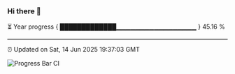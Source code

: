 ### Hi there 👋

⏳ Year progress { █████████████▁▁▁▁▁▁▁▁▁▁▁▁▁▁▁▁▁ } 45.16 %

---

⏰ Updated on Sat, 14 Jun 2025 19:37:03 GMT

![Progress Bar CI](https://github.com/IshwaranRudhara/GIT-ACTION/workflows/Progress%20Bar%20CI/badge.svg)
